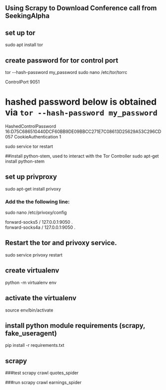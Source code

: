 ## Using Scrapy to Download Conference call from SeekingAlpha


## set up tor
sudo apt install tor


## create password for tor control port
tor --hash-password my_password
sudo nano /etc/tor/torrc

ControlPort 9051
# hashed password below is obtained via `tor --hash-password my_password`
HashedControlPassword 16:D75C686510440DCF60BB9DE09BBCC271E7C08613D25629A53C296CD057
CookieAuthentication 1

sudo service tor restart  

##install python-stem, used to interact with the Tor Controller
sudo apt-get install python-stem

## set up privproxy
sudo apt-get install privoxy


### Add the the following line:
sudo nano /etc/privoxy/config  

forward-socks5 / 127.0.0.1:9050 .  
forward-socks4a / 127.0.0.1:9050 .


## Restart the tor and privoxy service.
sudo service privoxy restart

## create virtualenv 
python -m virtualenv env

## activate the virtualenv
source env/bin/activate

## install python module requirements (scrapy, fake_useragent)
pip install -r requirements.txt

## scrapy

###test
scrapy crawl quotes_spider

###run
scrapy crawl earnings_spider